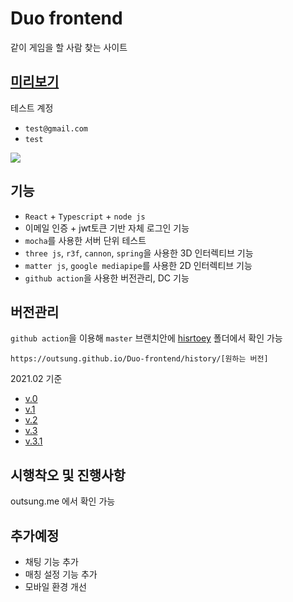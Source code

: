 # Duo frontend

같이 게임을 할 사람 찾는 사이트

## [미리보기](https://outsung.github.io/Duo-frontend/)

테스트 계정

- `test@gmail.com`
- `test`

<img src="https://github.com/outsung/Duo-frontend/blob/main/public/image/login-page.png" />

## 기능

- `React` + `Typescript` + `node js`
- 이메일 인증 + jwt토큰 기반 자체 로그인 기능
- `mocha`를 사용한 서버 단위 테스트
- `three js`, `r3f`, `cannon`, `spring`을 사용한 3D 인터렉티브 기능
- `matter js`, `google mediapipe`를 사용한 2D 인터렉티브 기능
- `github action`을 사용한 버전관리, DC 기능

## 버전관리

`github action`을 이용해 `master` 브랜치안에 [hisrtoey](https://github.com/outsung/Duo-frontend/tree/master/history) 폴더에서 확인 가능

`https://outsung.github.io/Duo-frontend/history/[원하는 버전]`

2021.02 기준

- [v.0](https://outsung.github.io/Duo-frontend/history/v.0)
- [v.1](https://outsung.github.io/Duo-frontend/history/v.0)
- [v.2](https://outsung.github.io/Duo-frontend/history/v.0)
- [v.3](https://outsung.github.io/Duo-frontend/history/v.0)
- [v.3.1](https://outsung.github.io/Duo-frontend/history/v.0)

## 시행착오 및 진행사항

outsung.me 에서 확인 가능

## 추가예정

- 채팅 기능 추가
- 매칭 설정 기능 추가
- 모바일 환경 개선
